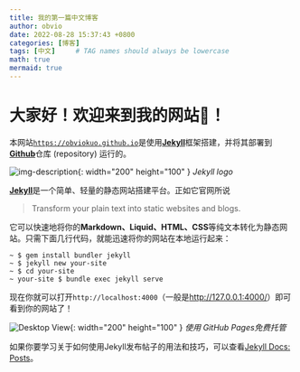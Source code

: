 ```yaml
---
title: 我的第一篇中文博客
author: obvio
date: 2022-08-28 15:37:43 +0800
categories: [博客]
tags: [中文]     # TAG names should always be lowercase
math: true
mermaid: true
---
```



# 大家好！欢迎来到我的网站👏！

本网站[`https://obviokuo.github.io`](https://obviokuo.github.io/)是使用[**Jekyll**](https://jekyllrb.com/)框架搭建，并将其部署到[**Github**](https://github.com/)仓库 (repository) 运行的。

![img-description](https://jekyllrb.com/img/logo-2x.png){: width="200" height="100" }
_Jekyll logo_

[**Jekyll**](https://jekyllrb.com/)是一个简单、轻量的静态网站搭建平台。正如它官网所说
>Transform your plain text into static websites and blogs.

它可以快速地将你的**Markdown、Liquid、HTML、CSS**等纯文本转化为静态网站。只需下面几行代码，就能迅速将你的网站在本地运行起来：
```terminal
~ $ gem install bundler jekyll
~ $ jekyll new your-site
~ $ cd your-site
~ your-site $ bundle exec jekyll serve
```

现在你就可以打开`http://localhost:4000`（一般是<http://127.0.0.1:4000/>）即可看到你的网站了！

![Desktop View](https://jekyllrb.com/img/octojekyll.png){: width="200" height="100" }
_使用 GitHub Pages免费托管_

如果你要学习关于如何使用Jekyll发布帖子的用法和技巧，可以查看[Jekyll Docs: Posts](https://jekyllrb.com/docs/posts/)。